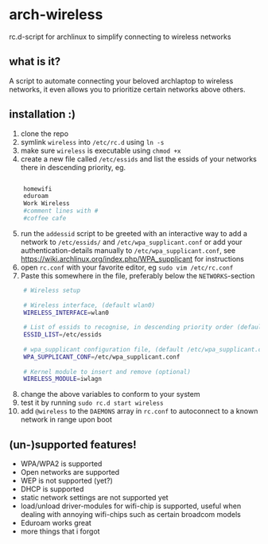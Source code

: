 arch-wireless
=============
rc.d-script for archlinux to simplify connecting to wireless networks


what is it?
-----------
A script to automate connecting your beloved archlaptop to wireless networks, it even allows you to prioritize certain networks above others.

installation :)
-------------
1. clone the repo
2. symlink `wireless` into `/etc/rc.d` using `ln -s`
3. make sure `wireless` is executable using `chmod +x`
4. create a new file called `/etc/essids` and list the essids of your networks there in descending priority, eg.
``` bash

    homewifi
    eduroam
    Work Wireless
    #comment lines with #
    #coffee cafe 
```
5. run the `addessid` script to be greeted with an interactive way to add a network to `/etc/essids/` and `/etc/wpa_supplicant.conf` or add your authentication-details manually to `/etc/wpa_supplicant.conf`, see https://wiki.archlinux.org/index.php/WPA_supplicant for instructions
6. open `rc.conf` with your favorite editor, eg `sudo vim /etc/rc.conf`
7. Paste this somewhere in the file, preferably below the `NETWORKS`-section
``` bash
    # Wireless setup
    																     
    # Wireless interface, (default wlan0)                                                                                                
    WIRELESS_INTERFACE=wlan0                                                                                                             
    		
    # List of essids to recognise, in descending priority order (default /etc/essids)                                                    
    ESSID_LIST=/etc/essids
    		
    # wpa_supplicant configuration file, (default /etc/wpa_supplicant.conf)                                                              
    WPA_SUPPLICANT_CONF=/etc/wpa_supplicant.conf
    			
    # Kernel module to insert and remove (optional)
    WIRELESS_MODULE=iwlagn       
```
8. change the above variables to conform to your system
9. test it by running `sudo rc.d start wireless`
10. add `@wireless` to the `DAEMONS` array in `rc.conf` to autoconnect to a known network in range upon boot

(un-)supported features!
------------------------
* WPA/WPA2 is supported
* Open networks are supported
* WEP is not supported (yet?)
* DHCP is supported
* static network settings are not supported yet
* load/unload driver-modules for wifi-chip is supported, useful when dealing with annoying wifi-chips such as certain broadcom models
* Eduroam works great
* more things that i forgot




		

